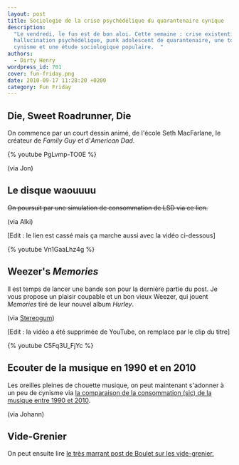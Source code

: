 ```yaml
---
layout: post
title: Sociologie de la crise psychédélique du quarantenaire cynique
description:
  "Le vendredi, le fun est de bon aloi. Cette semaine : crise existentielle,
  hallucination psychédélique, punk adolescent de quarantenaire, une touche de
  cynisme et une étude sociologique populaire.  "
authors:
  - Dirty Henry
wordpress_id: 701
cover: fun-friday.png
date: 2010-09-17 11:28:20 +0200
category: Fun Friday
---
```


## Die, Sweet Roadrunner, Die

On commence par un court dessin animé, de l'école Seth MacFarlane, le créateur
de _Family Guy_ et d'_American Dad_.

{% youtube PgLvmp-TO0E %}

(via Jon)

## Le disque waouuuu

<strike>On poursuit par une simulation de consommation de LSD via ce
lien.</strike>

(via Alki)

[Edit : le lien est cassé mais ça marche aussi avec la vidéo ci-dessous]

{% youtube Vn1GaaLhz4g %}

## Weezer's _Memories_

Il est temps de lancer une bande son pour la dernière partie du post. Je vous
propose un plaisir coupable et un bon vieux Weezer, qui jouent _Memories_ tiré
de leur nouvel album _Hurley_.

(via
[Stereogum](https://stereogum.com/512912/weezer-bring-memories-to-leno-confirm-blinkerton-tour-working-with-male-bonding/video/))

[Edit : la vidéo a été supprimée de YouTube, on remplace par le clip du titre]

{% youtube C5Fq3U_FjYc %}

## Ecouter de la musique en 1990 et en 2010

Les oreilles pleines de chouette musique, on peut maintenant s'adonner à un peu
de cynisme via
[la comparaison de la consommation (sic) de la musique entre 1990 et 2010](http://www.pcinpact.com/affichage/59349-comparatif-consommation-musique-1990-2010/88999.htm).

(via Johann)

## Vide-Grenier

On peut ensuite lire
[le très marrant post de Boulet sur les vide-grenier.](http://www.bouletcorp.com/blog/index.php?date=20100910)
